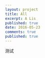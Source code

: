 ```yaml
---
layout: project
title: All
excerpt: A Lis
published: true
date: 2016-05-23
comments: true
published: true
---
```

测试
